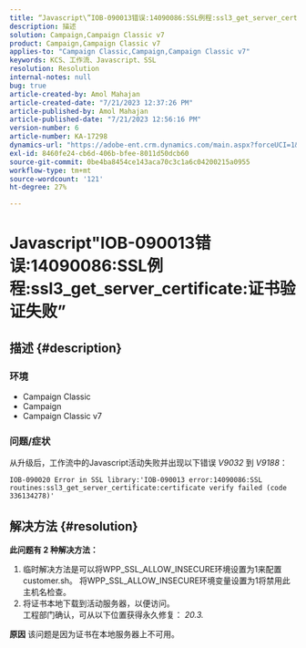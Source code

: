 ```yaml
---
title: “Javascript\”IOB-090013错误:14090086:SSL例程:ssl3_get_server_certificate:证书验证失败\"
description: 描述
solution: Campaign,Campaign Classic v7
product: Campaign,Campaign Classic v7
applies-to: "Campaign Classic,Campaign,Campaign Classic v7"
keywords: KCS、工作流、Javascript、SSL
resolution: Resolution
internal-notes: null
bug: true
article-created-by: Amol Mahajan
article-created-date: "7/21/2023 12:37:26 PM"
article-published-by: Amol Mahajan
article-published-date: "7/21/2023 12:56:16 PM"
version-number: 6
article-number: KA-17298
dynamics-url: "https://adobe-ent.crm.dynamics.com/main.aspx?forceUCI=1&pagetype=entityrecord&etn=knowledgearticle&id=2e1e1457-c327-ee11-9966-6045bd0067ea"
exl-id: 8460fe24-cb6d-406b-bfee-8011d50dcb60
source-git-commit: 0be4ba8454ce143aca70c3c1a6c04200215a0955
workflow-type: tm+mt
source-wordcount: '121'
ht-degree: 27%

---
```


# Javascript&quot;IOB-090013错误:14090086:SSL例程:ssl3_get_server_certificate:证书验证失败”

## 描述 {#description}


### <b>环境</b>

- Campaign Classic
- Campaign
- Campaign Classic v7




### <b>问题/症状</b>

从升级后，工作流中的Javascript活动失败并出现以下错误 *V9032* 到 *V9188*：




```
IOB-090020 Error in SSL library:'IOB-090013 error:14090086:SSL routines:ssl3_get_server_certificate:certificate verify failed (code 336134278)'
```



## 解决方法 {#resolution}

<b>此问题有 2 种解决方法：</b>
1. 临时解决方法是可以将WPP_SSL_ALLOW_INSECURE环境设置为1来配置customer.sh。 将WPP_SSL_ALLOW_INSECURE环境变量设置为1将禁用此主机名检查。 
2. 将证书本地下载到活动服务器，以便访问。<br>
工程部门确认，可从以下位置获得永久修复： *20.3.*



<b>原因</b>
该问题是因为证书在本地服务器上不可用。
